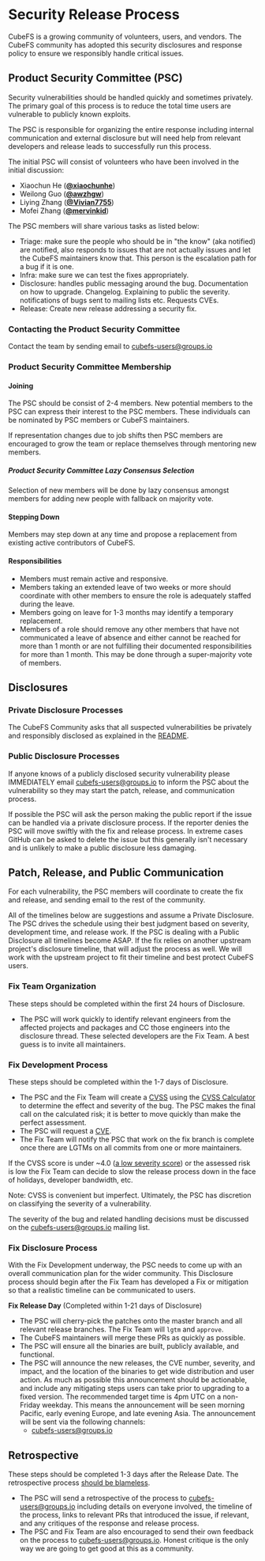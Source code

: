 # Security Release Process

CubeFS is a growing community of volunteers, users, and vendors. The CubeFS community has adopted this security disclosures and response policy to ensure we responsibly handle critical issues.

## Product Security Committee (PSC)

Security vulnerabilities should be handled quickly and sometimes privately. The primary goal of this process is to reduce the total time users are vulnerable to publicly known exploits.

The PSC is responsible for organizing the entire response including internal communication and external disclosure but will need help from relevant developers and release leads to successfully run this process.

The initial PSC will consist of volunteers who have been involved in the initial discussion:

- Xiaochun He (**[@xiaochunhe](https://github.com/xiaochunhe)**)
- Weilong Guo (**[@awzhgw](https://github.com/awzhgw)**)
- Liying Zhang (**[@Vivian7755](https://github.com/Vivian7755)**)
- Mofei Zhang (**[@mervinkid](https://github.com/mervinkid)**)

The PSC members will share various tasks as listed below:

- Triage: make sure the people who should be in "the know" (aka notified) are notified, also responds to issues that are not actually issues and let the CubeFS maintainers know that. This person is the escalation path for a bug if it is one. 
- Infra: make sure we can test the fixes appropriately.
- Disclosure: handles public messaging around the bug. Documentation on how to upgrade. Changelog. Explaining to public the severity. notifications of bugs sent to mailing lists etc. Requests CVEs.
- Release: Create new release addressing a security fix.

### Contacting the Product Security Committee

Contact the team by sending email to [cubefs-users@groups.io](mailto:cubefs-users@groups.io)

### Product Security Committee Membership

#### Joining

The PSC should be consist of 2-4 members. New potential members to the PSC can express their interest to the PSC members. These individuals can be nominated by PSC members or CubeFS maintainers.

If representation changes due to job shifts then PSC members are encouraged to grow the team or replace themselves through mentoring new members.

##### Product Security Committee Lazy Consensus Selection

Selection of new members will be done by lazy consensus amongst members for adding new people with fallback on majority vote.

#### Stepping Down

Members may step down at any time and propose a replacement from existing active contributors of CubeFS.

#### Responsibilities

- Members must remain active and responsive.
- Members taking an extended leave of two weeks or more should coordinate with other members to ensure the role is adequately staffed during the leave.
- Members going on leave for 1-3 months may identify a temporary replacement.
- Members of a role should remove any other members that have not communicated a leave of absence and either cannot be reached for more than 1 month or are not fulfilling their documented responsibilities for more than 1 month. This may be done through a super-majority vote of members.

## Disclosures

### Private Disclosure Processes

The CubeFS Community asks that all suspected vulnerabilities be privately and responsibly disclosed as explained in the [README](README.md).

### Public Disclosure Processes

If anyone knows of a publicly disclosed security vulnerability please IMMEDIATELY email [cubefs-users@groups.io](mailto:cubefs-users@groups.io) to inform the PSC about the vulnerability so they may start the patch, release, and communication process.

If possible the PSC will ask the person making the public report if the issue can be handled via a private disclosure process. If the reporter denies the PSC will move swiftly with the fix and release process. In extreme cases GitHub can be asked to delete the issue but this generally isn't necessary and is unlikely to make a public disclosure less damaging.

## Patch, Release, and Public Communication

For each vulnerability, the PSC members will coordinate to create the fix and release, and sending email to the rest of the community. 

All of the timelines below are suggestions and assume a Private Disclosure.
The PSC drives the schedule using their best judgment based on severity,
development time, and release work. If the PSC is dealing with
a Public Disclosure all timelines become ASAP. If the fix relies on another
upstream project's disclosure timeline, that will adjust the process as well.
We will work with the upstream project to fit their timeline and best protect
CubeFS users.

### Fix Team Organization

These steps should be completed within the first 24 hours of Disclosure.

- The PSC will work quickly to identify relevant engineers from the affected projects and packages and CC those engineers into the disclosure thread. These selected developers are the Fix Team. A best guess is to invite all maintainers.

### Fix Development Process

These steps should be completed within the 1-7 days of Disclosure.

- The PSC and the Fix Team will create a [CVSS](https://www.first.org/cvss/specification-document) using the [CVSS Calculator](https://www.first.org/cvss/calculator/3.0) to determine the effect and severity of the bug. The PSC makes the final call on the calculated risk; it is better to move quickly than make the perfect assessment.
- The PSC will request a [CVE](https://cveform.mitre.org/).
- The Fix Team will notify the PSC that work on the fix branch is complete once there are LGTMs on all commits from one or more maintainers.

If the CVSS score is under ~4.0
([a low severity score](https://www.first.org/cvss/specification-document#i5)) or the assessed risk is low the Fix Team can decide to slow the release process down in the face of holidays, developer bandwidth, etc.

Note: CVSS is convenient but imperfect. Ultimately, the PSC has discretion on classifying the severity of a vulnerability.

The severity of the bug and related handling decisions must be discussed on the cubefs-users@groups.io mailing list.

### Fix Disclosure Process

With the Fix Development underway, the PSC needs to come up with an overall communication plan for the wider community. This Disclosure process should begin after the Fix Team has developed a Fix or mitigation so that a realistic timeline can be communicated to users.

**Fix Release Day** (Completed within 1-21 days of Disclosure)

- The PSC will cherry-pick the patches onto the master branch and all relevant release branches. The Fix Team will `lgtm` and `approve`.
- The CubeFS maintainers will merge these PRs as quickly as possible.
- The PSC will ensure all the binaries are built, publicly available, and functional.
- The PSC will announce the new releases, the CVE number, severity, and impact, and the location of the binaries to get wide distribution and user action. As much as possible this announcement should be actionable, and include any mitigating steps users can take prior to upgrading to a fixed version. The recommended target time is 4pm UTC on a non-Friday weekday. This means the announcement will be seen morning Pacific, early evening Europe, and late evening Asia. The announcement will be sent via the following channels:
  - cubefs-users@groups.io

## Retrospective

These steps should be completed 1-3 days after the Release Date. The retrospective process [should be blameless](https://landing.google.com/sre/book/chapters/postmortem-culture.html).

- The PSC will send a retrospective of the process to cubefs-users@groups.io including details on everyone involved, the timeline of the process, links to relevant PRs that introduced the issue, if relevant, and any critiques of the response and release process.
- The PSC and Fix Team are also encouraged to send their own feedback on the process to cubefs-users@groups.io. Honest critique is the only way we are going to get good at this as a community.
